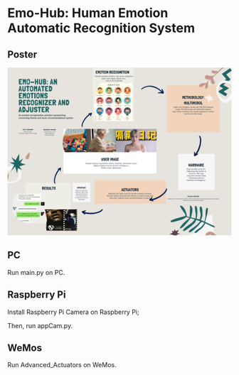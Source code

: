 # Emo-Hub: Human Emotion Automatic Recognition System
## Poster

![Poster](https://github.com/tf1423079696/Emo-Hub-NUS-SOC-Summer-Workshop/blob/main/poster.png)

## PC
Run main.py on PC.

## Raspberry Pi
Install Raspberry Pi Camera on Raspberry Pi;

Then, run appCam.py.

## WeMos 
Run Advanced_Actuators on WeMos.
